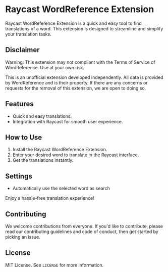 # Raycast WordReference Extension

Raycast WordReference Extension is a quick and easy tool to find translations of a word. This extension is designed to streamline and simplify your translation tasks. 

## Disclaimer
Warning: This extension may not compliant with the Terms of Service of WordReference. Use at your own risk.

This is an unofficial extension developed independently. All data is provided by WordReference and is their property. If there are any concerns or requests for the removal of this extension, we are open to doing so.

## Features

- Quick and easy translations.
- Integration with Raycast for smooth user experience.

## How to Use

1. Install the Raycast WordReference Extension.
2. Enter your desired word to translate in the Raycast interface.
3. Get the translations instantly.

## Settings
- Automatically use the selected word as search

Enjoy a hassle-free translation experience!

## Contributing

We welcome contributions from everyone. If you'd like to contribute, please read our contributing guidelines and code of conduct, then get started by picking an issue.

## License

MIT License. See `LICENSE` for more information.

